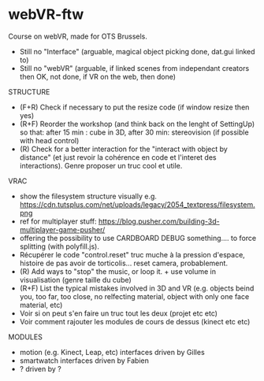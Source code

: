 # webVR-ftw
 Course on webVR, made for OTS Brussels.

* Still no "Interface" (arguable, magical object picking done, dat.gui linked to)
* Still no "webVR" (arguable, if linked scenes from independant creators then OK, not done, if VR on the web, then done)

STRUCTURE
 * (F+R) Check if necessary to put the resize code (if window resize then yes)
 * (R+F) Reorder the workshop (and think back on the lenght of SettingUp) so that: after 15 min : cube in 3D, after 30 min: stereovision (if possible with head control)
 * (R) Check for a better interaction for the "interact with object by distance" (et just revoir la cohérence en code et l'interet des interactions). Genre proposer un truc cool et utile.

VRAC
 * show the filesystem structure visually e.g. https://cdn.tutsplus.com/net/uploads/legacy/2054_textpress/filesystem.png
 * ref for multiplayer stuff: https://blog.pusher.com/building-3d-multiplayer-game-pusher/
 * offering the possibility to use CARDBOARD DEBUG something.... to force splitting (with polyfill.js).
 * Récupérer le code "control.reset" truc muche à la pression d'espace, histoire de pas avoir de torticolis... reset camera, probablement.
 * (R) Add ways to "stop" the music, or loop it. + use volume in visualisation (genre taille du cube)
 * (R+F) List the typical mistakes involved in 3D and VR (e.g. objects beind you, too far, too close, no relfecting material, object with only one face material, etc)
 * Voir si on peut s'en faire un truc tout les deux (projet etc etc)
 * Voir comment rajouter les modules de cours de dessus (kinect etc etc)

MODULES
 * motion (e.g. Kinect, Leap, etc) interfaces driven by Gilles
 * smartwatch interfaces driven by Fabien
 * ? driven by ?
